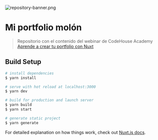 ![repository-banner.png](https://res.cloudinary.com/alvarosaburido/image/upload/v1612193118/as-portfolio/Repo_Banner_kexozw.png)

# Mi portfolio molón

> Repositorio con el contenido del webinar de CodeHouse Academy [Aprende a crear tu portfolio con Nuxt](https://www.eventbrite.es/e/entradas-aprende-a-crear-tu-portfolio-con-nuxt-141263004449)

## Build Setup

```bash
# install dependencies
$ yarn install

# serve with hot reload at localhost:3000
$ yarn dev

# build for production and launch server
$ yarn build
$ yarn start

# generate static project
$ yarn generate
```

For detailed explanation on how things work, check out [Nuxt.js docs](https://nuxtjs.org).
